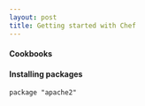 ```yaml
---
layout: post 
title: Getting started with Chef
---
```


#### Cookbooks

#### Installing packages

    package "apache2"
